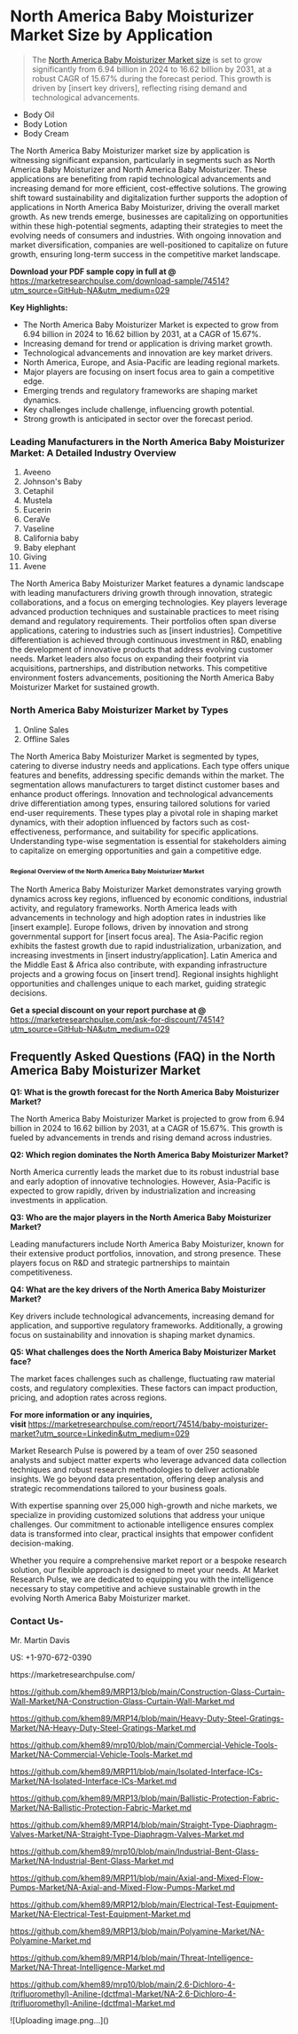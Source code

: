 <h1>North America Baby Moisturizer Market&nbsp;Size by Application</h1><blockquote><p>The <a href="https://marketresearchpulse.com/download-sample/74514?utm_source=GitHub-NA&amp;utm_medium=029">North America Baby Moisturizer Market size</a> is set to grow significantly from 6.94 billion in 2024 to 16.62 billion by 2031, at a robust CAGR of 15.67% during the forecast period. This growth is driven by [insert key drivers], reflecting rising demand and technological advancements.</p></blockquote><ul><li>Body Oil<li> Body Lotion<li> Body Cream</li></ul><p>The North America Baby Moisturizer market size by application is witnessing significant expansion, particularly in segments such as North America Baby Moisturizer and North America Baby Moisturizer. These applications are benefiting from rapid technological advancements and increasing demand for more efficient, cost-effective solutions. The growing shift toward sustainability and digitalization further supports the adoption of applications in North America Baby Moisturizer, driving the overall market growth. As new trends emerge, businesses are capitalizing on opportunities within these high-potential segments, adapting their strategies to meet the evolving needs of consumers and industries. With ongoing innovation and market diversification, companies are well-positioned to capitalize on future growth, ensuring long-term success in the competitive market landscape.</p><p><strong>Download your PDF sample copy in full at @ </strong><a href="https://marketresearchpulse.com/download-sample/74514?utm_source=GitHub-NA&amp;utm_medium=029">https://marketresearchpulse.com/download-sample/74514?utm_source=GitHub-NA&amp;utm_medium=029</a></p><p><strong>Key Highlights: </strong></p><ul><li>The North America Baby Moisturizer Market is expected to grow from 6.94 billion in 2024 to 16.62 billion by 2031, at a CAGR of 15.67%.</li><li>Increasing demand for trend or application is driving market growth.</li><li>Technological advancements and innovation are key market drivers.</li><li>North America, Europe, and Asia-Pacific are leading regional markets.</li><li>Major players are focusing on insert focus area to gain a competitive edge.</li><li>Emerging trends and regulatory frameworks are shaping market dynamics.</li><li>Key challenges include challenge, influencing growth potential.</li><li>Strong growth is anticipated in sector over the forecast period.</li></ul><h3>Leading Manufacturers in the North America Baby Moisturizer Market: A Detailed Industry Overview</h3><ol><li>Aveeno</li><li>Johnson's Baby</li><li>Cetaphil</li><li>Mustela</li><li>Eucerin</li><li>CeraVe</li><li>Vaseline</li><li>California baby</li><li>Baby elephant</li><li>Giving</li><li>Avene</li></ol><div class="flex max-w-full flex-col flex-grow"><div class="min-h-8 text-message flex w-full flex-col items-end gap-2 whitespace-normal break-words [.text-message+&amp;]:mt-5" dir="auto" data-message-author-role="assistant" data-message-id="fd8432e4-4910-450d-b182-61b7bfb0a01f" data-message-model-slug="gpt-4o"><div class="flex w-full flex-col gap-1 empty:hidden first:pt-[3px]"><div class="markdown prose w-full break-words dark:prose-invert light"><p>The North America Baby Moisturizer Market features a dynamic landscape with leading manufacturers driving growth through innovation, strategic collaborations, and a focus on emerging technologies. Key players leverage advanced production techniques and sustainable practices to meet rising demand and regulatory requirements. Their portfolios often span diverse applications, catering to industries such as [insert industries]. Competitive differentiation is achieved through continuous investment in R&amp;D, enabling the development of innovative products that address evolving customer needs. Market leaders also focus on expanding their footprint via acquisitions, partnerships, and distribution networks. This competitive environment fosters advancements, positioning the North America Baby Moisturizer Market for sustained growth.</p></div></div></div></div><h3>North America Baby Moisturizer Market by Types</h3><ol><li>Online Sales<li> Offline Sales</li></ol><div class="flex max-w-full flex-col flex-grow"><div class="min-h-8 text-message flex w-full flex-col items-end gap-2 whitespace-normal break-words [.text-message+&amp;]:mt-5" dir="auto" data-message-author-role="assistant" data-message-id="084470be-0bb7-4664-bddf-5156b4f41249" data-message-model-slug="gpt-4o-mini"><div class="flex w-full flex-col gap-1 empty:hidden first:pt-[3px]"><div class="markdown prose w-full break-words dark:prose-invert light"><p>The North America Baby Moisturizer Market is segmented by types, catering to diverse industry needs and applications. Each type offers unique features and benefits, addressing specific demands within the market. The segmentation allows manufacturers to target distinct customer bases and enhance product offerings. Innovation and technological advancements drive differentiation among types, ensuring tailored solutions for varied end-user requirements. These types play a pivotal role in shaping market dynamics, with their adoption influenced by factors such as cost-effectiveness, performance, and suitability for specific applications. Understanding type-wise segmentation is essential for stakeholders aiming to capitalize on emerging opportunities and gain a competitive edge.</p></div></div></div></div><h3><span style="font-size: 11px;">Regional Overview of the North America Baby Moisturizer Market</span></h3><div class="flex max-w-full flex-col flex-grow"><div class="min-h-8 text-message flex w-full flex-col items-end gap-2 whitespace-normal break-words [.text-message+&amp;]:mt-5" dir="auto" data-message-author-role="assistant" data-message-id="e9038762-ce64-4e30-91c9-9bd413514231" data-message-model-slug="gpt-4o-mini"><div class="flex w-full flex-col gap-1 empty:hidden first:pt-[3px]"><div class="markdown prose w-full break-words dark:prose-invert light"><p>The North America Baby Moisturizer Market demonstrates varying growth dynamics across key regions, influenced by economic conditions, industrial activity, and regulatory frameworks. North America leads with advancements in technology and high adoption rates in industries like [insert example]. Europe follows, driven by innovation and strong governmental support for [insert focus area]. The Asia-Pacific region exhibits the fastest growth due to rapid industrialization, urbanization, and increasing investments in [insert industry/application]. Latin America and the Middle East &amp; Africa also contribute, with expanding infrastructure projects and a growing focus on [insert trend]. Regional insights highlight opportunities and challenges unique to each market, guiding strategic decisions.</p></div></div></div></div><p><strong>Get a special discount on your report purchase at @ </strong><a href="https://marketresearchpulse.com/ask-for-discount/74514?utm_source=GitHub-NA&amp;utm_medium=029">https://marketresearchpulse.com/ask-for-discount/74514?utm_source=GitHub-NA&amp;utm_medium=029</a></p><h2>Frequently Asked Questions (FAQ) in the North America Baby Moisturizer Market</h2><p><strong>Q1: What is the growth forecast for the North America Baby Moisturizer Market?</strong></p><p>The North America Baby Moisturizer Market is projected to grow from 6.94 billion in 2024 to 16.62 billion by 2031, at a CAGR of 15.67%. This growth is fueled by advancements in trends and rising demand across industries.</p><p><strong>Q2: Which region dominates the North America Baby Moisturizer Market?</strong></p><p>North America currently leads the market due to its robust industrial base and early adoption of innovative technologies. However, Asia-Pacific is expected to grow rapidly, driven by industrialization and increasing investments in application.</p><p><strong>Q3: Who are the major players in the North America Baby Moisturizer Market?</strong></p><p>Leading manufacturers include North America Baby Moisturizer, known for their extensive product portfolios, innovation, and strong presence. These players focus on R&amp;D and strategic partnerships to maintain competitiveness.</p><p><strong>Q4: What are the key drivers of the North America Baby Moisturizer Market?</strong></p><p>Key drivers include technological advancements, increasing demand for application, and supportive regulatory frameworks. Additionally, a growing focus on sustainability and innovation is shaping market dynamics.</p><p><strong>Q5: What challenges does the North America Baby Moisturizer Market face?</strong></p><p>The market faces challenges such as challenge, fluctuating raw material costs, and regulatory complexities. These factors can impact production, pricing, and adoption rates across regions.</p><p><strong>For more information or any inquiries, visit&nbsp;</strong><a href="https://marketresearchpulse.com/report/74514/baby-moisturizer-market?utm_source=Linkedin&utm_medium=029">https://marketresearchpulse.com/report/74514/baby-moisturizer-market?utm_source=Linkedin&utm_medium=029</a></p><p>Market Research Pulse is powered by a team of over 250 seasoned analysts and subject matter experts who leverage advanced data collection techniques and robust research methodologies to deliver actionable insights. We go beyond data presentation, offering deep analysis and strategic recommendations tailored to your business goals.</p><p>With expertise spanning over 25,000 high-growth and niche markets, we specialize in providing customized solutions that address your unique challenges. Our commitment to actionable intelligence ensures complex data is transformed into clear, practical insights that empower confident decision-making.</p><p>Whether you require a comprehensive market report or a bespoke research solution, our flexible approach is designed to meet your needs. At Market Research Pulse, we are dedicated to equipping you with the intelligence necessary to stay competitive and achieve sustainable growth in the evolving North America Baby Moisturizer market.</p><h3><strong>Contact Us-</strong></h3><p>Mr. Martin Davis</p><p>US: +1-970-672-0390</p><p>https://marketresearchpulse.com/</p><p><a href="https://github.com/khem89/MRP13/blob/main/Construction-Glass-Curtain-Wall-Market/NA-Construction-Glass-Curtain-Wall-Market.md">https://github.com/khem89/MRP13/blob/main/Construction-Glass-Curtain-Wall-Market/NA-Construction-Glass-Curtain-Wall-Market.md</a></p><p><a href="https://github.com/khem89/MRP14/blob/main/Heavy-Duty-Steel-Gratings-Market/NA-Heavy-Duty-Steel-Gratings-Market.md">https://github.com/khem89/MRP14/blob/main/Heavy-Duty-Steel-Gratings-Market/NA-Heavy-Duty-Steel-Gratings-Market.md</a></p><p><a href="https://github.com/khem89/mrp10/blob/main/Commercial-Vehicle-Tools-Market/NA-Commercial-Vehicle-Tools-Market.md">https://github.com/khem89/mrp10/blob/main/Commercial-Vehicle-Tools-Market/NA-Commercial-Vehicle-Tools-Market.md</a></p><p><a href="https://github.com/khem89/MRP11/blob/main/Isolated-Interface-ICs-Market/NA-Isolated-Interface-ICs-Market.md">https://github.com/khem89/MRP11/blob/main/Isolated-Interface-ICs-Market/NA-Isolated-Interface-ICs-Market.md</a></p><p><a href="https://github.com/khem89/MRP13/blob/main/Ballistic-Protection-Fabric-Market/NA-Ballistic-Protection-Fabric-Market.md">https://github.com/khem89/MRP13/blob/main/Ballistic-Protection-Fabric-Market/NA-Ballistic-Protection-Fabric-Market.md</a></p><p><a href="https://github.com/khem89/MRP14/blob/main/Straight-Type-Diaphragm-Valves-Market/NA-Straight-Type-Diaphragm-Valves-Market.md">https://github.com/khem89/MRP14/blob/main/Straight-Type-Diaphragm-Valves-Market/NA-Straight-Type-Diaphragm-Valves-Market.md</a></p><p><a href="https://github.com/khem89/mrp10/blob/main/Industrial-Bent-Glass-Market/NA-Industrial-Bent-Glass-Market.md">https://github.com/khem89/mrp10/blob/main/Industrial-Bent-Glass-Market/NA-Industrial-Bent-Glass-Market.md</a></p><p><a href="https://github.com/khem89/MRP11/blob/main/Axial-and-Mixed-Flow-Pumps-Market/NA-Axial-and-Mixed-Flow-Pumps-Market.md">https://github.com/khem89/MRP11/blob/main/Axial-and-Mixed-Flow-Pumps-Market/NA-Axial-and-Mixed-Flow-Pumps-Market.md</a></p><p><a href="https://github.com/khem89/MRP12/blob/main/Electrical-Test-Equipment-Market/NA-Electrical-Test-Equipment-Market.md">https://github.com/khem89/MRP12/blob/main/Electrical-Test-Equipment-Market/NA-Electrical-Test-Equipment-Market.md</a></p><p><a href="https://github.com/khem89/MRP13/blob/main/Polyamine-Market/NA-Polyamine-Market.md">https://github.com/khem89/MRP13/blob/main/Polyamine-Market/NA-Polyamine-Market.md</a></p><p><a href="https://github.com/khem89/MRP14/blob/main/Threat-Intelligence-Market/NA-Threat-Intelligence-Market.md">https://github.com/khem89/MRP14/blob/main/Threat-Intelligence-Market/NA-Threat-Intelligence-Market.md</a></p><p><a href="https://github.com/khem89/mrp10/blob/main/2,6-Dichloro-4-(trifluoromethyl)-Aniline-(dctfma)-Market/NA-2,6-Dichloro-4-(trifluoromethyl)-Aniline-(dctfma)-Market.md">https://github.com/khem89/mrp10/blob/main/2,6-Dichloro-4-(trifluoromethyl)-Aniline-(dctfma)-Market/NA-2,6-Dichloro-4-(trifluoromethyl)-Aniline-(dctfma)-Market.md</a></p>
![Uploading image.png…]()
